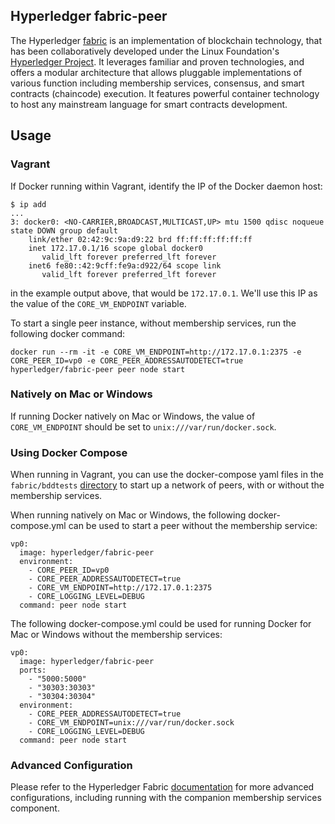 ## Hyperledger fabric-peer

The Hyperledger [fabric](https://github.com/hyperledger/fabric) is an implementation of blockchain technology, that has been collaboratively developed under the Linux Foundation's [Hyperledger Project](http://hyperledger.org). It leverages familiar and proven technologies, and offers a modular architecture that allows pluggable implementations of various function including membership services, consensus, and smart contracts (chaincode) execution. It features powerful container technology to host any mainstream language for smart contracts development.

## Usage

### Vagrant

If Docker running within Vagrant, identify the IP of the Docker daemon host:

```
$ ip add
...
3: docker0: <NO-CARRIER,BROADCAST,MULTICAST,UP> mtu 1500 qdisc noqueue state DOWN group default
    link/ether 02:42:9c:9a:d9:22 brd ff:ff:ff:ff:ff:ff
    inet 172.17.0.1/16 scope global docker0
       valid_lft forever preferred_lft forever
    inet6 fe80::42:9cff:fe9a:d922/64 scope link
       valid_lft forever preferred_lft forever
```

in the example output above, that would be ```172.17.0.1```. We'll use this IP as the value of the ```CORE_VM_ENDPOINT``` variable.

To start a single peer instance, without membership services, run the following docker command:

```
docker run --rm -it -e CORE_VM_ENDPOINT=http://172.17.0.1:2375 -e CORE_PEER_ID=vp0 -e CORE_PEER_ADDRESSAUTODETECT=true hyperledger/fabric-peer peer node start
```

### Natively on Mac or Windows

If running Docker natively on Mac or Windows, the value of ```CORE_VM_ENDPOINT``` should be set to ```unix:///var/run/docker.sock```.

### Using Docker Compose

When running in Vagrant, you can use the docker-compose yaml files in the ```fabric/bddtests``` [directory](https://github.com/hyperledger/fabric/tree/master/bddtests) to start up a network of peers, with or without the membership services.

When running natively on Mac or Windows, the following docker-compose.yml can be used to start a peer without the membership service:

```
vp0:
  image: hyperledger/fabric-peer
  environment:
    - CORE_PEER_ID=vp0
    - CORE_PEER_ADDRESSAUTODETECT=true
    - CORE_VM_ENDPOINT=http://172.17.0.1:2375
    - CORE_LOGGING_LEVEL=DEBUG
  command: peer node start
```

The following docker-compose.yml could be used for running Docker for Mac or Windows without the membership services:

```
vp0:
  image: hyperledger/fabric-peer
  ports:
    - "5000:5000"
    - "30303:30303"
    - "30304:30304"
  environment:
    - CORE_PEER_ADDRESSAUTODETECT=true
    - CORE_VM_ENDPOINT=unix:///var/run/docker.sock
    - CORE_LOGGING_LEVEL=DEBUG
  command: peer node start
```

### Advanced Configuration

Please refer to the Hyperledger Fabric [documentation](http://hyperledger-fabric.readthedocs.io/en/latest/Setup/Network-setup/) for more advanced configurations, including running with the companion membership services component.
